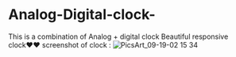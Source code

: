 # Analog-Digital-clock-
This is a combination of Analog + digital clock
Beautiful responsive clock♥️♥️
screenshot of clock : 
![PicsArt_09-19-02 15 34](https://user-images.githubusercontent.com/82742517/133921238-6d23a837-f632-4dd9-98ba-3233d6d46292.jpg)

